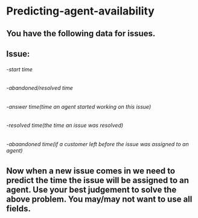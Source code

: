 # Predicting-agent-availability
## You have the following data for issues.
## Issue:
###### -start time
######  -abandoned/resolved time
######  -answer time(time an agent started working on this issue)
######  -resolved time(the time an issue was resolved)
######  -abaandoned time(if a customer left before the issue was assigned to an agent)
## Now when a  new issue comes in we need to predict the time the issue will be assigned to an agent. Use your best judgement to solve the above problem. You may/may not want to use all fields.
#
